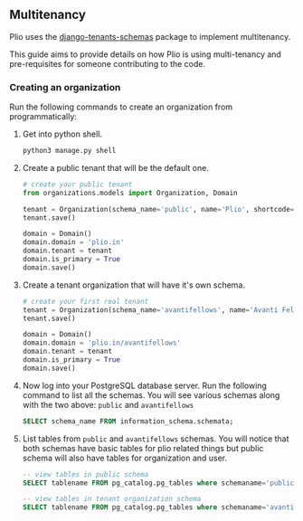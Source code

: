 ## Multitenancy
Plio uses the [django-tenants-schemas](https://django-tenant-schemas.readthedocs.io/en/latest/install.html) package to implement multitenancy.

This guide aims to provide details on how Plio is using multi-tenancy and pre-requisites for someone contributing to the code.

### Creating an organization
Run the following commands to create an organization from programmatically:

1. Get into python shell.
    ```sh
    python3 manage.py shell
    ```

2. Create a public tenant that will be the default one.
    ```py
    # create your public tenant
    from organizations.models import Organization, Domain

    tenant = Organization(schema_name='public', name='Plio', shortcode='plio')
    tenant.save()

    domain = Domain()
    domain.domain = 'plio.in'
    domain.tenant = tenant
    domain.is_primary = True
    domain.save()
    ```

3. Create a tenant organization that will have it's own schema.
    ```py
    # create your first real tenant
    tenant = Organization(schema_name='avantifellows', name='Avanti Fellows', shortcode='af')
    tenant.save()

    domain = Domain()
    domain.domain = 'plio.in/avantifellows'
    domain.tenant = tenant
    domain.is_primary = True
    domain.save()
    ```

4. Now log into your PostgreSQL database server. Run the following command to list all the schemas. You will see various schemas along with the two above: `public` and `avantifellows`
    ```sql
    SELECT schema_name FROM information_schema.schemata;
    ```

5. List tables from `public` and `avantifellows` schemas. You will notice that both schemas have basic tables for plio related things but public schema will also have tables for organization and user.
    ```sql
    -- view tables in public schema
    SELECT tablename FROM pg_catalog.pg_tables where schemaname='public';

    -- view tables in tenant organization schema
    SELECT tablename FROM pg_catalog.pg_tables where schemaname='avantifellows';
    ```

